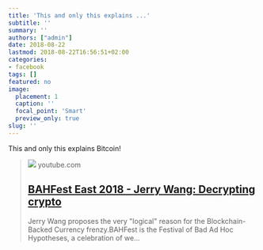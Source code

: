 ```yaml
---
title: 'This and only this explains ...'
subtitle: ''
summary: ''
authors: ["admin"]
date: 2018-08-22
lastmod: 2018-08-22T16:56:51+02:00
categories:
- facebook
tags: []
featured: no
image:
  placement: 1
  caption: ''
  focal_point: 'Smart'
  preview_only: true
slug: ''
---
```

This and only this explains Bitcoin!
> [![](https://i.ytimg.com/vi/uNOLQGk7QLk/maxresdefault.jpg)](https://www.youtube.com/watch?v=uNOLQGk7QLk)
> youtube.com
> ## [BAHFest East 2018 - Jerry Wang: Decrypting crypto](https://www.youtube.com/watch?v=uNOLQGk7QLk)
>
>Jerry Wang proposes the very "logical" reason for the Blockchain-Backed Currency frenzy.BAHFest is the Festival of Bad Ad Hoc Hypotheses, a celebration of we...

